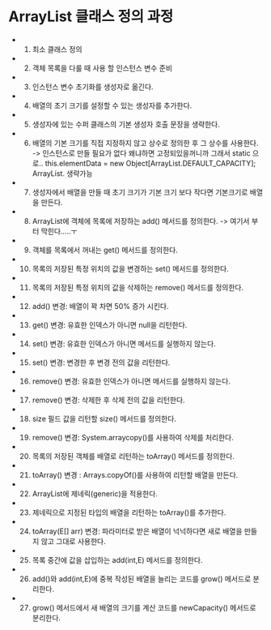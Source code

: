 # ArrayList 클래스 정의 과정

- 1) 최소 클래스 정의
- 2) 객체 목록을 다룰 때 사용 할 인스턴스 변수 준비
- 3) 인스턴스 변수 초기화를 생성자로 옮긴다.
- 4) 배열의 초기 크기를 설정할 수 있는 생성자를 추가한다.
- 5) 생성자에 있는 수퍼 클래스의 기본 생성자 호출 문장을 생략한다.
- 6) 배열의 기본 크기를 직접 지정하지 않고 상수로 정의한 후 그 상수를 사용한다. 
      -> 인스턴스로 만들 필요가 없다 왜냐하면 고정되있을꺼니까 그래서 static 으로..
      this.elementData = new Object[ArrayList.DEFAULT_CAPACITY]; ArrayList. 생략가능
- 7) 생성자에서 배열을 만들 때 초기 크기가 기본 크기 보다 작다면 기본크기로  배열을 만든다.
- 8) ArrayList에 객체에 목록에 저장하는 add() 메서드를 정의한다. -> 여기서 부터 막힌다.....ㅜ
- 9) 객체를 목록에서 꺼내는 get() 메서드를 정의한다.
- 10) 목록의 저장된 특정 위치의 값을 변경하는 set() 메서드를 정의한다.
- 11) 목록의 저장된 특정 위치의 값을 삭제하는 remove() 메서드를 정의한다.
- 12) add() 변경: 배열이 꽉 차면  50% 증가 시킨다.
- 13) get() 변경: 유효한 인덱스가 아니면 null을 리턴한다.
- 14) set() 변경: 유효한 인덱스가 아니면 메서드를 실행하지 않는다.
- 15) set() 변경: 변경한 후 변경 전의 값을 리턴한다.
- 16) remove() 변경: 유효한 인덱스가 아니면 메서드를 실행하지 않는다.
- 17) remove() 변경: 삭제한 후 삭제 전의 값을 리턴한다.
- 18) size 필드 값을 리턴할 size() 메서드를 정의한다.
- 19) remove() 변경: System.arraycopy()를 사용하여 삭제를 처리한다.
- 20) 목록의 저장된 객체를 배열로 리턴하는 toArray() 메서드를 정의한다.
- 21) toArray() 변경 : Arrays.copyOf()를 사용하여 리턴할 배열을 만든다.
- 22) ArrayList에 제네릭(generic)을 적용한다.
- 23) 제네릭으로 지정된 타입의 배열을 리턴하는 toArray()를 추가한다.
- 24) toArray(E[] arr) 변경: 파라미터로 받은 배열이 넉넉하다면 새로 배열을 만들지 않고 그대로 사용한다.
- 25) 목록 중간에 값을 삽입하는 add(int,E) 메서드를 정의한다.
- 26) add()와 add(int,E)에 중복 작성된 배열을 늘리는 코드를 grow() 메서드로 분리한다.

- 27) grow() 메서드에서 새 배열의 크기를 계산 코드를 newCapacity() 메서드로 분리한다. 
